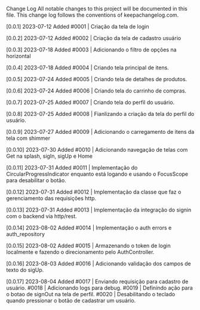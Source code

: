 Change Log
All notable changes to this project will be documented in this file. This change log follows the conventions of keepachangelog.com.

[0.0.1] 2023-07-12
Added
#0001 | Criação da tela de login

[0.0.2] 2023-07-12
Added
#0002 | Criação da tela de cadastro usuário

[0.0.3] 2023-07-18
Added
#0003 | Adicionando o filtro de opções na horizontal

[0.0.4] 2023-07-18
Added
#0004 | Criando tela principal de itens.

[0.0.5] 2023-07-24
Added
#0005 | Criando tela de detalhes de produtos.

[0.0.6] 2023-07-24
Added
#0006 | Criando tela do carrinho de compras.

[0.0.7] 2023-07-25
Added
#0007 | Criando tela do perfil do usuário.

[0.0.8] 2023-07-25
Added
#0008 | Fianlizando a criação da tela do perfil do usuário.

[0.0.9] 2023-07-27
Added
#0009 | Adicionando o carregamento de itens da tela com shimmer

[0.0.10] 2023-07-30
Added
#0010 | Adicionando navegação de telas com Get na splash, sigIn, sigUp e Home

[0.0.11] 2023-07-31
Added
#0011 | Implementação do CircularProgressIndicator enquanto está logando e usando o FocusScope para desabilitar o botão.

[0.0.12] 2023-07-31
Added
#0012 | Implementação da classe que faz o gerenciamento das requisições http.

[0.0.13] 2023-07-31
Added
#0013 | Implementação da integração do signin com o backend via http/rest.

[0.0.14] 2023-08-02
Added
#0014 | Implementação o auth errors e auth_repository

[0.0.15] 2023-08-02
Added
#0015 | Armazenando o token de login localmente e fazendo o direcionamento pelo AuthController.

[0.0.16] 2023-08-03
Added
#0016 | Adicionando validação dos campos de texto do sigUp.


[0.0.17] 2023-08-04
Added
#0017 | Enviando requisição para cadastro de usuário.
#0018 | Adicionando logs para debug.
#0019 | Definindo ação para o botao de signOut na tela de perfil.
#0020 | Desabilitando o teclado quando pressionar o botão de cadastrar um usuário.